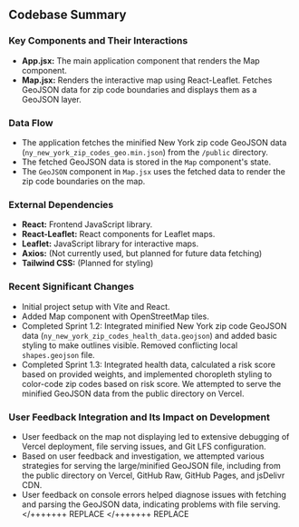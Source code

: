 ## Codebase Summary

### Key Components and Their Interactions
- **App.jsx:** The main application component that renders the Map component.
- **Map.jsx:** Renders the interactive map using React-Leaflet. Fetches GeoJSON data for zip code boundaries and displays them as a GeoJSON layer.

### Data Flow
- The application fetches the minified New York zip code GeoJSON data (`ny_new_york_zip_codes_geo.min.json`) from the `/public` directory.
- The fetched GeoJSON data is stored in the `Map` component's state.
- The `GeoJSON` component in `Map.jsx` uses the fetched data to render the zip code boundaries on the map.

### External Dependencies
- **React:** Frontend JavaScript library.
- **React-Leaflet:** React components for Leaflet maps.
- **Leaflet:** JavaScript library for interactive maps.
- **Axios:** (Not currently used, but planned for future data fetching)
- **Tailwind CSS:** (Planned for styling)

### Recent Significant Changes
- Initial project setup with Vite and React.
- Added Map component with OpenStreetMap tiles.
- Completed Sprint 1.2: Integrated minified New York zip code GeoJSON data (`ny_new_york_zip_codes_health_data.geojson`) and added basic styling to make outlines visible. Removed conflicting local `shapes.geojson` file.
- Completed Sprint 1.3: Integrated health data, calculated a risk score based on provided weights, and implemented choropleth styling to color-code zip codes based on risk score. We attempted to serve the minified GeoJSON data from the public directory on Vercel.

### User Feedback Integration and Its Impact on Development
- User feedback on the map not displaying led to extensive debugging of Vercel deployment, file serving issues, and Git LFS configuration.
- Based on user feedback and investigation, we attempted various strategies for serving the large/minified GeoJSON file, including from the public directory on Vercel, GitHub Raw, GitHub Pages, and jsDelivr CDN.
- User feedback on console errors helped diagnose issues with fetching and parsing the GeoJSON data, indicating problems with file serving.
</+++++++ REPLACE
</+++++++ REPLACE
